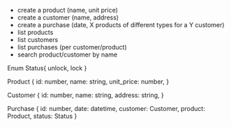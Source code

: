 - create a product (name, unit price)
- create a customer (name, address)
- create a purchase (date, X products of different types for a Y customer)
- list products
- list customers
- list purchases (per customer/product)
- search product/customer by name

Enum Status{
unlock,
lock
}

Product {
id: number,
name: string,
unit_price: number,
}

Customer {
id: number,
name: string,
address: string,
}

Purchase {
id: number,
date: datetime,
customer: Customer,
product: Product,
status: Status
}
